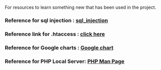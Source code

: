 For resources to learn something new that has been used in the project.

### Reference for sql injection : [sql_injection](https://www.w3schools.com/php/php_mysql_prepared_statements.asp)

### Reference link for .htaccess : [click here](https://www.thesitewizard.com/apache/password-protect-directory.shtml)

### Reference for Google charts : [Google chart](https://developers.google.com/chart/interactive/docs/gallery/piechart)

### Reference for PHP Local Server: [PHP Man Page](https://www.php.net/manual/en/features.commandline.webserver.php)